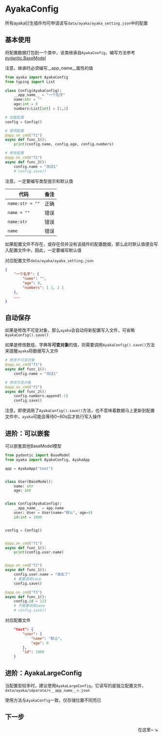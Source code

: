# AyakaConfig

所有ayaka衍生插件均可申请读写`data/ayaka/ayaka_setting.json`中的配置

## 基本使用

将配置数据打包到一个类中，该类继承自`AyakaConfig`，编写方法参考[pydantic.BaseModel](https://docs.pydantic.dev/usage/models/)

注意，继承时必须编写__app_name__属性的值

```py
from ayaka import AyakaConfig
from typing import List

class Config(AyakaConfig):
    __app_name__ = "一个名字"
    name:str = ""
    age:int = 0
    numbers:List[int] = [1,2]

# 加载配置
config = Config()

# 使用配置
@app.on_cmd("f1")
async def func_1():
    print(config.name, config.age, config.numbers)

# 修改配置
@app.on_cmd("f2")
async def func_2():
    config.name = "测试1"
    # config.save()
```

注意，一定要编写类型提示和默认值

| 代码            | 备注 |
| --------------- | ---- |
| `name:str = ""` | 正确 |
| `name = ""`     | 错误 |
| `name:str`      | 错误 |
| `name`          | 错误 |

如果配置文件不存在，或存在但并没有该插件的配置数据，那么此时默认值便会写入配置文件中，因此，一定要编写默认值

对应配置文件`data/ayaka/ayaka_setting.json`

```json
{
    "一个名字": {
        "name": "",
        "age": 0,
        "numbers": [ 1, 2 ]
    },
    ...
}
```

## 自动保存

如果是修改不可变对象，那么`ayaka`会自动将新配置写入文件，可省略`AyakaConfig().save()`

如果是修改数组、字典等**可变对象**的值，则需要调用`AyakaConfig().save()`方法来提醒`ayaka`将数据写入文件

```py
# 修改不可变对象
@app.on_cmd("f1")
async def func_1():
    config.name = "测试1"

# 修改可变对象
@app.on_cmd("f2")
async def func_2():
    config.numbers.append(-1)
    config.save()
```

注意，即使调用了`AyakaConfig().save()`方法，也不意味着数据马上更新到配置文件中，`ayaka`可能会等待0~60s后才执行写入操作

## 进阶：可以嵌套

可以嵌套其他BaseModel模型

```py hl_lines="14"
from pydantic import BaseModel
from ayaka import AyakaConfig, AyakaApp

app = AyakaApp("test")


class User(BaseModel):
    name: str
    age: int


class Config(AyakaConfig):
    __app_name__ = app.name
    user: User = User(name="默认", age=0)
    id:int = 1000


config = Config()


@app.on_cmd("f1")
async def func_1():
    print(config.user.name)


@app.on_cmd("f2")
async def func_1():
    config.user.name = "改名了"
    # 需要调用save
    config.save()

@app.on_cmd("f3")
async def func_1():
    config.id = 123
    # 不需要调用save
    # config.save()
```

对应配置文件

```json
    "test": {
        "user": {
            "name": "默认",
            "age": 0
        },
        "id": 1000
    }
```

## 进阶：AyakaLargeConfig

当配置型较多时，建议使用`AyakaLargeConfig`，它读写的是独立配置文件，`data/ayaka/separate/<__app_name__>.json`

使用方法与`AyakaConfig`一致，仅存储位置不同而已

## 下一步

<div align="right">
    在这里~ ↘
</div>
